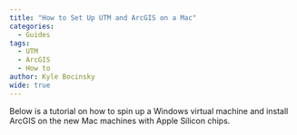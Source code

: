 ```yaml
---
title: "How to Set Up UTM and ArcGIS on a Mac"
categories:
  - Guides
tags:
  - UTM
  - ArcGIS
  - How to
author: Kyle Bocinsky
wide: true
---
```


Below is a tutorial on how to spin up a Windows virtual machine and install ArcGIS on the new Mac machines with Apple Silicon chips.

<head>
    <script src="https://cdn.jsdelivr.net/npm/showdown@1.9.1/dist/showdown.min.js"></script>
</head>
<div id="response-container"></div>
<script>
  const url = 'https://data.climate.umt.edu/website/assets/arcgis_mac.md'

  const responseContainer = document.getElementById('response-container');

  fetch(url, {
    method: 'GET',
  })
  .then(response => {
    if (response.ok) {
      return response.text();
    } else {
      throw new Error('Failed to fetch data');
    }
  })
      .then(markdownText => {
        const converter = new showdown.Converter();
        const htmlText = converter.makeHtml(markdownText);
        responseContainer.innerHTML = htmlText;
  })
  .catch(error => {
    // Handle any errors
    console.error(error);
  });
</script>
